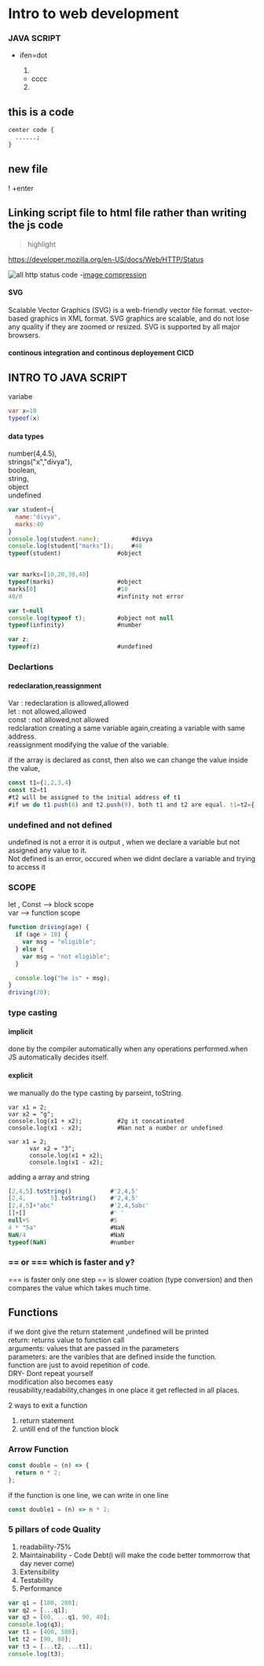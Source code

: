 # Intro to web development

### JAVA SCRIPT

- ifen=dot

  1.

  - cccc

  2.

## this is a code

```css
center code {
  ......;
}
```

## new file

! +enter

## Linking script file to html file rather than writing the js code

<script src="scope.js"></script>
<script src="hjjb.js"></script>

> highlight

https://developer.mozilla.org/en-US/docs/Web/HTTP/Status

![all http status code](https://udzial.com/wp-content/uploads/2021/04/HTTP-Status-Code-Nmemonics.png) -[image compression](https://squoosh.app/)

#### SVG

Scalable Vector Graphics (SVG) is a web-friendly vector file format. vector-based graphics in XML format.
SVG graphics are scalable, and do not lose any quality if they are zoomed or resized. SVG is supported by all major browsers.

#### continous integration and continous deployement CICD

## INTRO TO JAVA SCRIPT

variabe

```java script
var x=10
typeof(x)
```

#### data types

number(4,4.5),  
strings("x","divya"),  
boolean,  
string,  
object  
undefined

```javascript
var student={
  name:"divya",
  marks:40
}
console.log(student.name);         #divya
console.log(student["marks"]);     #40
typeof(student)                #object


var marks=[10,20,30,40]
typeof(marks)                  #object
marks[0]                       #10
40/0                           #infinity not error

var t=null
console.log(typeof t);         #object not null
typeof(infinity)               #number

var z;
typeof(z)                      #undefined
```

### Declartions

#### redeclaration,reassignment

Var : redeclaration is allowed,allowed  
let : not allowed,allowed  
const : not allowed,not allowed  
redclaration creating a same variable again,creating a variable with same address.  
reassignment modifying the value of the variable.

if the array is declared as const, then also we can change the value inside the value,

```js
const t1={1,2,3,4}
const t2=t1
#t2 will be assigned to the initial address of t1
#if we do t1.push(6) and t2.push(9), both t1 and t2 are equal. t1=t2={1,2,3,4,6,9}
```

### undefined and not defined

undefined is not a error it is output , when we declare a variable but not assigned any value to it.  
Not defined is an error, occured when we didnt declare a variable and trying to access it

### SCOPE

let , Const --> block scope  
var --> function scope

```js
function driving(age) {
  if (age > 18) {
    var msg = "eligible";
  } else {
    var msg = "not eligible";
  }

  console.log("he is" + msg);
}
driving(20);
```

### type casting

#### implicit

done by the compiler automatically when any operations performed.when JS automatically decides itself.

#### explicit

we manually do the type casting by parseint, toString.

```
var x1 = 2;
var x2 = "g";
console.log(x1 + x2);          #2g it concatinated
console.log(x1 - x2);          #Nan not a number or undefined
```

```
var x1 = 2;
      var x2 = "3";
      console.log(x1 + x2);
      console.log(x1 - x2);
```

adding a array and string

```js
[2,4,5].toString()           #'2,4,5'
[2,4,       5].toString()    #'2,4,5'
[2,4,5]+"abc"                #'2,4,5abc'
[]+[]                        #' '
null+5                       #5
4 * "5a"                     #NaN
NaN/4                        #NaN
typeof(NaN)                  #number
```

### == or === which is faster and y?

=== is faster only one step
== is slower coation (type conversion) and then compares the value which takes much time.

## Functions

if we dont give the return statement ,undefined will be printed  
return: returns value to function call  
arguments: values that are passed in the parameters  
parameters: are the varibles that are defined inside the function.  
function are just to avoid repetition of code.  
DRY- Dont repeat yourself  
modification also becomes easy  
reusability,readability,changes in one place it get reflected in all places.

2 ways to exit a function

1. return statement
2. untill end of the function block

### Arrow Function

```js
const double = (n) => {
  return n * 2;
};
```

if the function is one line, we can write in one line

```js
const double1 = (n) => n * 2;
```

### 5 pillars of code Quality

1. readability-75%
2. Maintainability - Code Debt(i will make the code better tommorrow that day never come)
3. Extensibility
4. Testability
5. Performance

```js
var q1 = [100, 200];
var q2 = [...q1];
var q3 = [60, ...q1, 90, 40];
console.log(q3);
var t1 = [400, 500];
let t2 = [90, 80];
var t3 = [...t2, ...t1];
console.log(t3);
```
